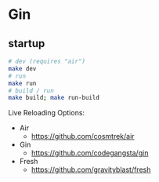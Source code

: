 # Gin

## startup

```bash
# dev (requires "air")
make dev
# run
make run
# build / run
make build; make run-build
```

Live Reloading Options:

- Air
  - https://github.com/cosmtrek/air
- Gin
  - https://github.com/codegangsta/gin
- Fresh
  - https://github.com/gravityblast/fresh

